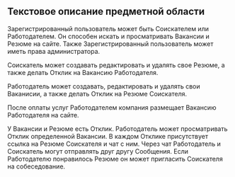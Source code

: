 ## Текстовое описание предметной области

Зарегистрированный пользователь может быть Соискателем или 
Работодателем. Он способен искать и просматривать Вакансии и Резюме на 
сайте. Также Зарегистрированный пользователь может иметь права 
администратора.

Соискатель может создавать редактировать и удалять свое Резюме, а также 
делать Отклик на Вакансию Работодателя.

Работодатель может создавать, редактировать и удалять свои Ваканисии, а 
также делать Отклик на Резюме Соискателя.

После оплаты услуг Работодателем компания размещает Вакансию 
Работодателя на сайте.

У Вакансии и Резюме есть Отклик. Работодатель может просматривать 
Отклик определенной Вакансии. В каждом Отклике присутствует ссылка 
на Резюме Соискателя и чат с ним. Через чат Работодатель и Соискатель 
могут отправлять друг другу Сообщения. Если Работодателю понравилось 
Резюме он может пригласить Соискателя на собеседование. 